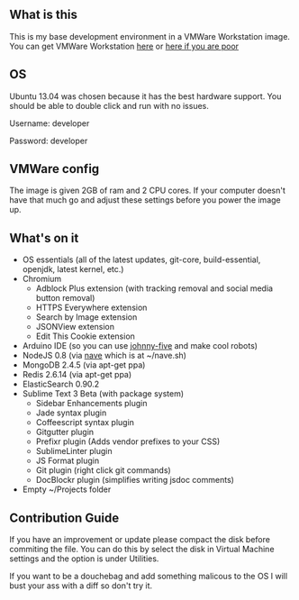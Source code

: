 ## What is this

This is my base development environment in a VMWare Workstation image. You can get VMWare Workstation [here](https://www.vmware.com/products/workstation/) or [here if you are poor](http://thepiratebay.sx/torrent/8234229/VMware.Workstation.v9.0.2.1031769.Incl.Keymaker-ZWT)

## OS

Ubuntu 13.04 was chosen because it has the best hardware support. You should be able to double click and run with no issues.

Username: developer

Password: developer

## VMWare config

The image is given 2GB of ram and 2 CPU cores. If your computer doesn't have that much go and adjust these settings before you power the image up.

## What's on it

- OS essentials (all of the latest updates, git-core, build-essential, openjdk, latest kernel, etc.)
- Chromium
  - Adblock Plus extension (with tracking removal and social media button removal)
  - HTTPS Everywhere extension
  - Search by Image extension
  - JSONView extension
  - Edit This Cookie extension
- Arduino IDE (so you can use [johnny-five](https://github.com/rwldrn/johnny-five) and make cool robots)
- NodeJS 0.8 (via [nave](https://github.com/isaacs/nave) which is at ~/nave.sh)
- MongoDB 2.4.5 (via apt-get ppa)
- Redis 2.6.14 (via apt-get ppa)
- ElasticSearch 0.90.2
- Sublime Text 3 Beta (with package system)
  - Sidebar Enhancements plugin
  - Jade syntax plugin
  - Coffeescript syntax plugin
  - Gitgutter plugin
  - Prefixr plugin (Adds vendor prefixes to your CSS)
  - SublimeLinter plugin
  - JS Format plugin
  - Git plugin (right click git commands)
  - DocBlockr plugin (simplifies writing jsdoc comments)
- Empty ~/Projects folder

## Contribution Guide

If you have an improvement or update please compact the disk before commiting the file. You can do this by select the disk in Virtual Machine settings and the option is under Utilities.

If you want to be a douchebag and add something malicous to the OS I will bust your ass with a diff so don't try it.

